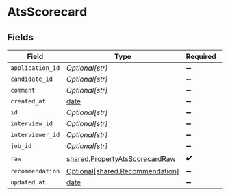 # AtsScorecard


## Fields

| Field                                                                            | Type                                                                             | Required                                                                         | Description                                                                      |
| -------------------------------------------------------------------------------- | -------------------------------------------------------------------------------- | -------------------------------------------------------------------------------- | -------------------------------------------------------------------------------- |
| `application_id`                                                                 | *Optional[str]*                                                                  | :heavy_minus_sign:                                                               | N/A                                                                              |
| `candidate_id`                                                                   | *Optional[str]*                                                                  | :heavy_minus_sign:                                                               | N/A                                                                              |
| `comment`                                                                        | *Optional[str]*                                                                  | :heavy_minus_sign:                                                               | N/A                                                                              |
| `created_at`                                                                     | [date](https://docs.python.org/3/library/datetime.html#date-objects)             | :heavy_minus_sign:                                                               | N/A                                                                              |
| `id`                                                                             | *Optional[str]*                                                                  | :heavy_minus_sign:                                                               | N/A                                                                              |
| `interview_id`                                                                   | *Optional[str]*                                                                  | :heavy_minus_sign:                                                               | N/A                                                                              |
| `interviewer_id`                                                                 | *Optional[str]*                                                                  | :heavy_minus_sign:                                                               | N/A                                                                              |
| `job_id`                                                                         | *Optional[str]*                                                                  | :heavy_minus_sign:                                                               | N/A                                                                              |
| `raw`                                                                            | [shared.PropertyAtsScorecardRaw](../../models/shared/propertyatsscorecardraw.md) | :heavy_check_mark:                                                               | N/A                                                                              |
| `recommendation`                                                                 | [Optional[shared.Recommendation]](../../models/shared/recommendation.md)         | :heavy_minus_sign:                                                               | N/A                                                                              |
| `updated_at`                                                                     | [date](https://docs.python.org/3/library/datetime.html#date-objects)             | :heavy_minus_sign:                                                               | N/A                                                                              |